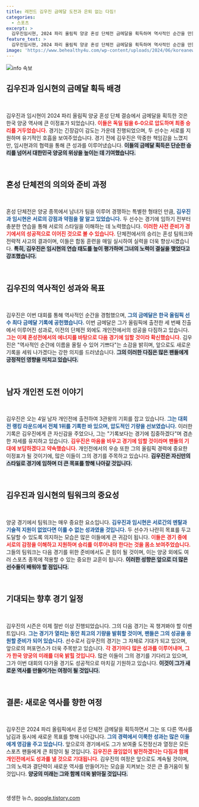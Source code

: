 ```yaml
---
title: 레전드 김우진 금메달 도전과 은퇴 없는 다짐!
categories:
  - 스포츠
excerpt: >
  김우진임시현, 2024 파리 올림픽 양궁 혼성 단체전 금메달을 획득하며 역사적인 순간을 만들어냈다! 김우진은 개인전에서도 새로운 기록에 도전할 것을 다짐하며 귀추가 주목된다.
feature_text: >
  김우진임시현, 2024 파리 올림픽 양궁 혼성 단체전 금메달을 획득하며 역사적인 순간을 만들어냈다! 김우진은 개인전에서도 새로운 기록에 도전할 것을 다짐하며 귀추가 주목된다.
image: 'https://www.behealthy4u.com/wp-content/uploads/2024/06/koreanews.jpg'
---
```


<p><img src="https://www.behealthy4u.com/wp-content/uploads/2024/06/koreanews.jpg" alt="info 속보" /></p>

<h2 data-ke-size="size26">김우진과 임시현의 금메달 획득 배경</h2>

<p data-ke-size="size16">&nbsp;</p>

<p>김우진과 임시현이 2024 파리 올림픽 양궁 혼성 단체 결승에서 금메달을 획득한 것은 한국 양궁 역사에 큰 이정표가 되었습니다. <b><span style="color: #ee2323;">이들은 독일 팀을 6-0으로 압도하며 최종 승리를 거두었습니다.</span></b> 경기는 긴장감이 감도는 가운데 진행되었으며, 두 선수는 서로를 지원하며 유기적인 호흡을 보여주었습니다. 경기 전에 김우진은 막중한 책임감을 느꼈지만, 임시현과의 협력을 통해 큰 성과를 이루어냈습니다. <b><span style="background-color: #21538527;">이들의 금메달 획득은 단순한 승리를 넘어서 대한민국 양궁의 위상을 높이는 데 기여했습니다.</span></b> </p>

<p data-ke-size="size16">&nbsp;</p>

<h2 data-ke-size="size26">혼성 단체전의 의의와 준비 과정</h2>

<p data-ke-size="size16">&nbsp;</p>

<p>혼성 단체전은 양궁 종목에서 남녀가 팀을 이루어 경쟁하는 특별한 형태인 만큼, <b><span style="color: #1a5490;">김우진과 임시현은 서로의 강점과 약점을 잘 알고 있었습니다.</span></b> 두 선수는 경기에 임하기 전부터 충분한 연습을 통해 서로의 스타일을 이해하는 데 노력했습니다. <b><span style="color: #ee2323;">이러한 사전 준비가 경기에서의 성공적으로 이어진 것으로 볼 수 있습니다.</span></b> 단체전에서의 승리는 혼성 팀워크와 전략적 사고의 결과이며, 이들은 합동 훈련을 매일 실시하여 실력을 더욱 향상시켰습니다. <b><span style="background-color: #21538527;">특히, 김우진은 임시현의 연습 태도를 높이 평가하며 그녀의 노력이 결실을 맺었다고 강조했습니다.</span></b></p>

<p data-ke-size="size16">&nbsp;</p>

<h2 data-ke-size="size26">김우진의 역사적인 성과와 목표</h2>

<p data-ke-size="size16">&nbsp;</p>

<p>김우진은 이번 대회를 통해 역사적인 순간을 경험했으며, <b><span style="color: #1a5490;">그의 금메달은 한국 올림픽 선수 최다 금메달 기록에 공헌했습니다.</span></b> 이번 금메달은 그가 올림픽에 출전한 세 번째 진출에서 이루어진 성과로, 이전의 단체전 외에도 개인전에서의 성공을 다짐하고 있습니다. <b><span style="color: #ee2323;">그는 이제 혼성전에서의 에너지를 바탕으로 다음 경기에 임할 것이라 확신했습니다.</span></b> 김우진은 "역사적인 순간에 이름을 올릴 수 있어 기쁘다"는 소감을 밝히며, 앞으로도 새로운 기록을 세워 나가겠다는 강한 의지를 드러냈습니다. <b><span style="background-color: #21538527;">그의 이러한 다짐은 많은 팬들에게 긍정적인 영향을 미치고 있습니다.</span></b></p>

<p data-ke-size="size16">&nbsp;</p>

<h2 data-ke-size="size26">남자 개인전 도전 이야기</h2>

<p data-ke-size="size16">&nbsp;</p>

<p>김우진은 오는 4일 남자 개인전에 출전하여 3관왕의 기회를 잡고 있습니다. <b><span style="color: #1a5490;">그는 대회 전 랭킹 라운드에서 전체 1위를 기록한 바 있으며, 압도적인 기량을 선보였습니다.</span></b> 이러한 기록은 김우진에게 큰 자신감을 주었으나, 그는 "기록보다는 경기에 집중하겠다"며 겸손한 자세를 유지하고 있습니다. <b><span style="color: #ee2323;">김우진은 마음을 비우고 경기에 임할 것이라며 팬들의 기대에 보답하겠다고 약속했습니다.</span></b> 개인전에서의 우승 또한 그의 올림픽 경력에 중요한 이정표가 될 것이기에, 많은 이들이 그의 경기를 주목하고 있습니다. <b><span style="background-color: #21538527;">김우진은 자신만의 스타일로 경기에 임하며 더 큰 목표를 향해 나아갈 것입니다.</span></b></p>

<p data-ke-size="size16">&nbsp;</p>

<h2 data-ke-size="size26">김우진과 임시현의 팀워크의 중요성</h2>

<p data-ke-size="size16">&nbsp;</p>

<p>양궁 경기에서 팀워크는 매우 중요한 요소입니다. <b><span style="color: #1a5490;">김우진과 임시현은 서로간의 멘탈과 기술적 지원이 없었다면 이룰 수 없는 성과였을 것입니다.</span></b> 두 선수가 나란히 목표를 두고 도달할 수 있도록 의지하는 모습은 많은 이들에게 큰 귀감이 됩니다. <b><span style="color: #ee2323;">이들은 경기 중에 서로의 감정을 이해하고 지원하며 승리를 이루어내야 한다는 것을 몸소 보여주었습니다.</span></b> 그들의 팀워크는 다음 경기를 위한 준비에서도 큰 힘이 될 것이며, 이는 양궁 외에도 여러 스포츠 종목에 적용할 수 있는 중요한 교훈이 됩니다. <b><span style="background-color: #21538527;">이러한 성향은 앞으로 더 많은 선수들이 배워야 할 점입니다.</span></b></p>

<p data-ke-size="size16">&nbsp;</p>

<h2 data-ke-size="size26">기대되는 향후 경기 일정</h2>

<p data-ke-size="size16">&nbsp;</p>

<p>김우진의 시즌은 이제 절반 이상 진행되었습니다. 그의 다음 경기는 꼭 챙겨봐야 할 이벤트입니다. <b><span style="color: #1a5490;">그는 경기가 열리는 동안 최고의 기량을 발휘할 것이며, 팬들은 그의 성공을 응원할 준비가 되어 있습니다.</span></b> 선수로서 김우진의 경기는 그 자체로 기대가 되고 있으며, 앞으로의 퍼포먼스가 더욱 주목받고 있습니다. <b><span style="color: #ee2323;">각 경기마다 많은 성과를 이루어내며, 그가 한국 양궁의 미래를 더욱 밝힐 것입니다.</span></b> 많은 이들이 그의 경기를 기다리고 있으며, 그가 이번 대회의 다가올 경기도 성공적으로 마치길 기원하고 있습니다. <b><span style="background-color: #21538527;">이것이 그가 새로운 역사를 만들어가는 여정이 될 것입니다.</span></b></p>

<p data-ke-size="size16">&nbsp;</p>

<h2 data-ke-size="size26">결론: 새로운 역사를 향한 여정</h2>

<p data-ke-size="size16">&nbsp;</p>

<p>김우진은 2024 파리 올림픽에서 혼성 단체전 금메달을 획득하면서 그는 또 다른 역사를 남김과 동시에 새로운 목표를 향해 나아갑니다. <b><span style="color: #1a5490;">그의 경력에서 이룩한 성과는 많은 이들에게 영감을 주고 있습니다.</span></b> 앞으로의 경기에서도 그가 보여줄 도전정신과 열정은 모든 스포츠 팬들에게 큰 희망이 될 것입니다. <b><span style="color: #ee2323;">김우진은 끊임없이 발전하겠다는 다짐과 함께 개인전에서도 성과를 낼 것으로 기대됩니다.</span></b> 김우진의 여정은 앞으로도 계속될 것이며, 그의 노력과 결단력이 새로운 역사를 만들어가는 모습을 지켜보는 것은 큰 즐거움이 될 것입니다. <b><span style="background-color: #21538527;">양궁의 미래는 그와 함께 더욱 밝아질 것입니다.</span></b></p>

<p data-ke-size="size16">&nbsp;</p>
생생한 뉴스, <a href="https://qoogle.tistory.com" rel="dofollow">qoogle.tistory.com</a>


